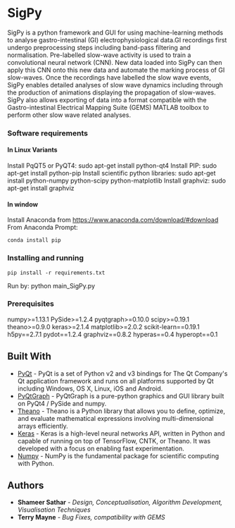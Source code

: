 # SigPy

SigPy is a python framework and GUI for using machine-learning methods to analyse gastro-intestinal (GI) electrophysiological data.GI recordings first undergo preprocessing steps including band-pass filtering and normalisation. Pre-labelled slow-wave activity is used to train a convolutional neural network (CNN). New data loaded into SigPy can then apply this CNN onto this new data and automate the marking process of GI slow-waves. Once the recordings have labelled the slow wave events, SigPy enables detailed analyses of slow wave dynamics including through the production of animations displaying the propagation of slow-waves. SigPy also allows exporting of data into a format compatible with the Gastro-intestinal Electrical Mapping Suite (GEMS) MATLAB toolbox to perform other slow wave related analyses.  

### Software requirements

#### In Linux Variants
Install PqQT5 or PyQT4: sudo apt-get install python-qt4
Install PIP: sudo apt-get install python-pip
Install scientific python libraries: sudo apt-get install python-numpy python-scipy python-matplotlib
Install graphviz: sudo apt-get install graphviz

#### In window
Install Anaconda from https://www.anaconda.com/download/#download
From Anaconda Prompt:
```
conda install pip
```
### Installing and running
```
pip install -r requirements.txt
```
Run by: python main_SigPy.py

### Prerequisites
numpy>=1.13.1
PySide>=1.2.4
pyqtgraph>=0.10.0
scipy>=0.19.1
theano>=0.9.0
keras>=2.1.4
matplotlib>=2.0.2
scikit-learn==0.19.1
h5py==2.7.1
pydot==1.2.4
graphviz==0.8.2
hyperas==0.4
hyperopt==0.1


## Built With
* [PyQt](https://riverbankcomputing.com/software/pyqt) - PyQt is a set of Python v2 and v3 bindings for The Qt Company's Qt application framework and runs on all platforms supported by Qt including Windows, OS X, Linux, iOS and Android.
* [PyQtGraph](http://www.pyqtgraph.org) - PyQtGraph is a pure-python graphics and GUI library built on PyQt4 / PySide and numpy.
* [Theano](http://deeplearning.net/software/theano/) - Theano is a Python library that allows you to define, optimize, and evaluate mathematical expressions involving multi-dimensional arrays efficiently.
* [Keras](https://keras.io/) - Keras is a high-level neural networks API, written in Python and capable of running on top of TensorFlow, CNTK, or Theano. It was developed with a focus on enabling fast experimentation.
* [Numpy](http://www.numpy.org) - NumPy is the fundamental package for scientific computing with Python.

## Authors
* **Shameer Sathar** - *Design, Conceptualisation, Algorithm Development, Visualisation Techniques*
* **Terry Mayne** - *Bug Fixes, compatibility with GEMS*
